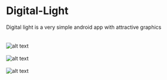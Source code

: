 # Digital-Light
Digital light is a very simple android app with attractive graphics
</br></br></br>
![alt text](https://github.com/anwarcse12028/Digital-Light-/blob/master/Screenshot_2017-01-01-21-45-47.png)</br><br>
![alt text](https://github.com/anwarcse12028/Digital-Light-/blob/master/Screenshot_2017-01-01-21-46-11.png)</br><br>
![alt text](https://github.com/anwarcse12028/Digital-Light-/blob/master/Screenshot_2017-01-01-22-04-55.png)</br><br>
